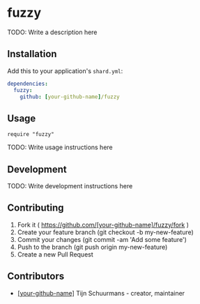 # fuzzy

TODO: Write a description here

## Installation

Add this to your application's `shard.yml`:

```yaml
dependencies:
  fuzzy:
    github: [your-github-name]/fuzzy
```

## Usage

```crystal
require "fuzzy"
```

TODO: Write usage instructions here

## Development

TODO: Write development instructions here

## Contributing

1. Fork it ( https://github.com/[your-github-name]/fuzzy/fork )
2. Create your feature branch (git checkout -b my-new-feature)
3. Commit your changes (git commit -am 'Add some feature')
4. Push to the branch (git push origin my-new-feature)
5. Create a new Pull Request

## Contributors

- [[your-github-name]](https://github.com/[your-github-name]) Tijn Schuurmans - creator, maintainer
